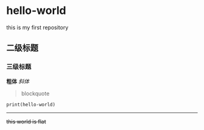 # hello-world
this is my first repository
## 二级标题
### 三级标题
**粗体**
*斜体*

>blockquote
>
>

`print(hello-world)`

---
~~this world is flat~~
